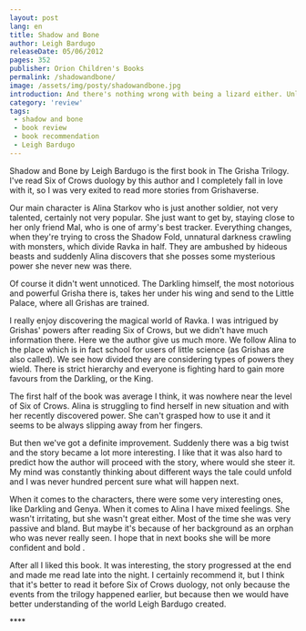 ```yaml
---
layout: post
lang: en
title: Shadow and Bone
author: Leigh Bardugo
releaseDate: 05/06/2012
pages: 352
publisher: Orion Children's Books 
permalink: /shadowandbone/
image: /assets/img/posty/shadowandbone.jpg
introduction: And there's nothing wrong with being a lizard either. Unless you were born to be a hawk.
category: 'review'
tags:
 - shadow and bone
 - book review
 - book recommendation
 - Leigh Bardugo
---
```

  Shadow and Bone by Leigh Bardugo is the first book in The Grisha Trilogy. I've read Six of Crows duology by this author and I completely fall in love with it, so I was very exited to read more stories from Grishaverse.

  Our main character is Alina Starkov who is just another soldier, not very talented, certainly not very popular. She just want to get by, staying close to her only friend Mal, who is one of army's best tracker. Everything changes, when they're trying to cross the Shadow Fold, unnatural darkness crawling with monsters, which divide Ravka in half. They are ambushed by hideous beasts and suddenly Alina discovers that she posses some mysterious power she never new was there.

  Of course it didn't went unnoticed. The Darkling himself, the most notorious and powerful Grisha there is, takes her under his wing and send to the Little Palace, where all Grishas are trained.

  I really enjoy discovering the magical world of Ravka. I was intrigued by Grishas' powers after reading Six of Crows, but we didn't have much information there. Here we the author give us much more. We follow Alina to the place which is in fact school for users of little science (as Grishas are also called). We see how divided they are considering types of powers they wield. There is strict hierarchy and everyone is fighting hard to gain more favours from the Darkling, or the King.

  The first half of the book was average I think, it was nowhere near the level of Six of Crows. Alina is struggling to find herself in new situation and with her recently discovered power. She can't grasped how to use it and it seems to be always slipping away from her fingers.

  But then we've got a definite improvement. Suddenly there was a big twist and the story became a lot more interesting. I like that it was also hard to predict how the author will proceed with the story, where would she steer it. My mind was constantly thinking about different ways the tale could unfold and I was never hundred percent sure what will happen next.

  When it comes to the characters, there were some very interesting ones, like Darkling and Genya. When it comes to Alina I have mixed feelings. She wasn't irritating, but she wasn't great either. Most of the time she was very passive and bland. But maybe it's because of her background as an orphan who was never really seen. I hope that in next books she will be more confident and bold .

  After all I liked this book. It was interesting, the story progressed at the end and made me read late into the night. I certainly recommend it, but I think that it's better to read it before Six of Crows duology, not only because the events from the trilogy happened earlier, but because then we would have better understanding of the world Leigh Bardugo created.  


 \*\*\*\*
